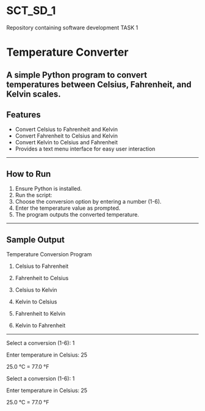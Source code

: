 # SCT_SD_1
Repository containing software development TASK 1
# Temperature Converter

A simple Python program to convert temperatures between Celsius, Fahrenheit, and Kelvin scales.
-----------------------
## Features

- Convert Celsius to Fahrenheit and Kelvin
- Convert Fahrenheit to Celsius and Kelvin
- Convert Kelvin to Celsius and Fahrenheit
- Provides a text menu interface for easy user interaction

-----------------------------
## How to Run

1. Ensure Python is installed.
2. Run the script:
3. Choose the conversion option by entering a number (1-6).
4. Enter the temperature value as prompted.
5. The program outputs the converted temperature.
   
-----------------------
## Sample Output

 Temperature Conversion Program

1. Celsius to Fahrenheit

2. Fahrenheit to Celsius

3. Celsius to Kelvin

4. Kelvin to Celsius

5. Fahrenheit to Kelvin

6. Kelvin to Fahrenheit
------------------------
Select a conversion (1-6): 1

Enter temperature in Celsius: 25

25.0 °C = 77.0 °F

Select a conversion (1-6): 1

Enter temperature in Celsius: 25

25.0 °C = 77.0 °F

